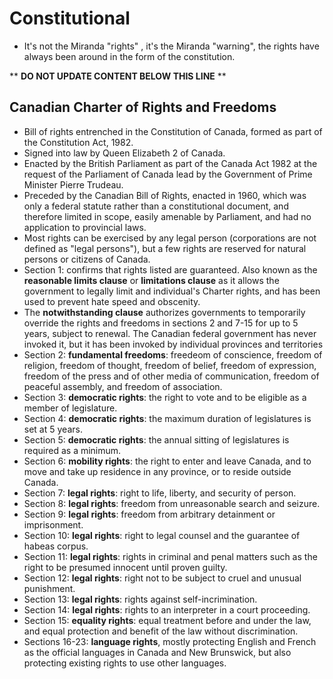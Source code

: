 Constitutional
==============

* It's not the Miranda "rights" , it's the Miranda "warning", the rights have always been around in the form of the constitution.

** **DO NOT UPDATE CONTENT BELOW THIS LINE** **

Canadian Charter of Rights and Freedoms
---------------------------------------

* Bill of rights entrenched in the Constitution of Canada, formed as part of the Constitution Act, 1982.
* Signed into law by Queen Elizabeth 2 of Canada.
* Enacted by the British Parliament as part of the Canada Act 1982 at the request of the Parliament of Canada lead by the Government of Prime Minister Pierre Trudeau.
* Preceded by the Canadian Bill of Rights, enacted in 1960, which was only a federal statute rather than a constitutional document, and therefore limited in scope, easily amenable by Parliament, and had no application to provincial laws.
* Most rights can be exercised by any legal person (corporations are not defined as "legal persons"), but a few rights are reserved for natural persons or citizens of Canada.
* Section 1: confirms that rights listed are guaranteed. Also known as the **reasonable limits clause** or **limitations clause** as it allows the government to legally limit and individual's Charter rights, and has been used to prevent hate speed and obscenity.
* The **notwithstanding clause** authorizes governments to temporarily override the rights and freedoms in sections 2 and 7-15 for up to 5 years, subject to renewal. The Canadian federal government has never invoked it, but it has been invoked by individual provinces and territories
* Section 2: **fundamental freedoms**: freedeom of conscience, freedom of religion, freedom of thought, freedom of belief, freedom of expression, freedom of the press and of other media of communication, freedom of peaceful assembly, and freedom of association.
* Section 3: **democratic rights**: the right to vote and to be eligible as a member of legislature.
* Section 4: **democratic rights**: the maximum duration of legislatures is set at 5 years.
* Section 5: **democratic rights**: the annual sitting of legislatures is required as a minimum.
* Section 6: **mobility rights**: the right to enter and leave Canada, and to move and take up residence in any province, or to reside outside Canada.
* Section 7: **legal rights**: right to life, liberty, and security of person.
* Section 8: **legal rights**: freedom from unreasonable search and seizure.
* Section 9: **legal rights**: freedom from arbitrary detainment or imprisonment.
* Section 10: **legal rights**: right to legal counsel and the guarantee of habeas corpus.
* Section 11: **legal rights**: rights in criminal and penal matters such as the right to be presumed innocent until proven guilty.
* Section 12: **legal rights**: right not to be subject to cruel and unusual punishment.
* Section 13: **legal rights**: rights against self-incrimination.
* Section 14: **legal rights**: rights to an interpreter in a court proceeding.
* Section 15: **equality rights**: equal treatment before and under the law, and equal protection and benefit of the law without discrimination.
* Sections 16-23: **language rights**, mostly protecting English and French as the official languages in Canada and New Brunswick, but also protecting existing rights to use other languages.

